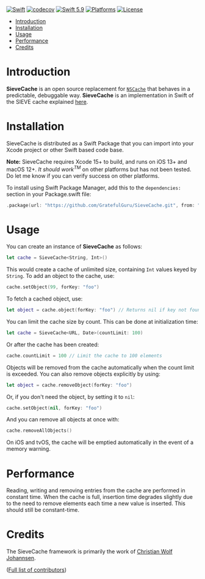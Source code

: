 [![Swift](https://github.com/GratefulGuru/SieveCache/actions/workflows/swift.yml/badge.svg)](https://github.com/GratefulGuru/SieveCache/actions/workflows/swift.yml)
[![codecov](https://codecov.io/gh/GratefulGuru/SieveCache/graph/badge.svg?token=TDQ6YQUGAP)](https://codecov.io/gh/GratefulGuru/SieveCache)
[![Swift 5.9](https://img.shields.io/badge/Swift-5.9-red.svg?style=flat)](https://developer.apple.com/swift)
[![Platforms](https://img.shields.io/badge/Platforms-iOS%20|%20Mac%20|%20tvOS-blue.svg)]()
[![License](https://img.shields.io/badge/license-MIT-lightgrey.svg)](https://opensource.org/licenses/MIT)


- [Introduction](#introduction)
- [Installation](#installation)
- [Usage](#usage)
- [Performance](#performance)
- [Credits](#credits)


# Introduction

**SieveCache** is an open source replacement for [`NSCache`](https://developer.apple.com/library/mac/documentation/cocoa/reference/NSCache_Class/Reference/Reference.html) that behaves in a predictable, debuggable way. **SieveCache** is an implementation in Swift of the SIEVE cache explained [here](https://cachemon.github.io/SIEVE-website).


# Installation

SieveCache is distributed as a Swift Package that you can import into your Xcode project or other Swift based code base.

**Note:** SieveCache requires Xcode 15+ to build, and runs on iOS 13+ and macOS 12+. _It should work<sup>TM</sup>_ on other platforms but has not been tested. Do let me know if you can verify success on other platforms.

To install using Swift Package Manager, add this to the `dependencies:` section in your Package.swift file:

```swift
.package(url: "https://github.com/GratefulGuru/SieveCache.git", from: "1.0.0"),
```


# Usage

You can create an instance of **SieveCache** as follows:

```swift
let cache = SieveCache<String, Int>()
```

This would create a cache of unlimited size, containing `Int` values keyed by `String`. To add an object to the cache, use:

```swift
cache.setObject(99, forKey: "foo")
```

To fetch a cached object, use:

```swift
let object = cache.object(forKey: "foo") // Returns nil if key not found
```

You can limit the cache size by count. This can be done at initialization time:

```swift
let cache = SieveCache<URL, Date>(countLimit: 100)
```

Or after the cache has been created:

```swift
cache.countLimit = 100 // Limit the cache to 100 elements
```

Objects will be removed from the cache automatically when the count limit is exceeded. You can also remove objects explicitly by using:

```swift
let object = cache.removeObject(forKey: "foo")
```

Or, if you don't need the object, by setting it to `nil`:

```swift
cache.setObject(nil, forKey: "foo")
```

And you can remove all objects at once with:

```swift
cache.removeAllObjects()
```

On iOS and tvOS, the cache will be emptied automatically in the event of a memory warning.


# Performance

Reading, writing and removing entries from the cache are performed in constant time. When the cache is full, insertion time degrades slightly due to the need to remove elements each time a new value is inserted. This should still be constant-time.


# Credits

The SieveCache framework is primarily the work of [Christian Wolf Johannsen](https://github.com/GratefulGuru).

([Full list of contributors](https://github.com/GratefulGuru/SieveCache/graphs/contributors))
